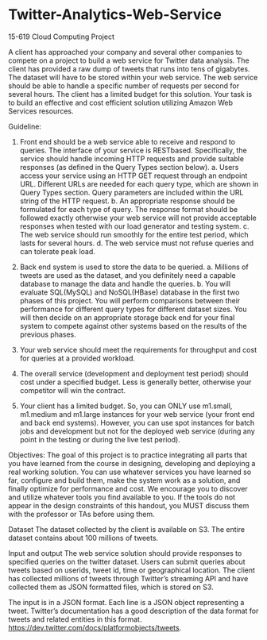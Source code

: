 Twitter-Analytics-Web-Service
=============================

15-619 Cloud Computing Project

A client has approached your company and several other companies to compete on a project to build a web service for Twitter data analysis. The client has provided a raw dump of tweets that runs into tens of gigabytes. The dataset will have to be stored within your web service. The web service should be able to handle a specific number of requests per second for several hours. The client has a limited budget for this solution. Your task is to build an effective and cost
efficient solution utilizing Amazon Web Services resources.

Guideline:
1. Front end should be a web service able to receive and respond to queries. The interface of your service is RESTbased. Specifically, the service should handle incoming HTTP requests and provide suitable responses (as defined in the Query Types section below).
  a. Users access your service using an HTTP GET request through an endpoint URL. Different URLs are needed for each query type, which are shown in Query Types section. Query parameters are included within the URL string of the HTTP
request.
  b. An appropriate response should be formulated for each type of query. The response format should be followed exactly otherwise your web service will not provide acceptable responses when tested with our load generator and testing
system.
  c. The web service should run smoothly for the entire test period, which lasts for several hours.
  d. The web service must not refuse queries and can tolerate peak load.

2. Back end system is used to store the data to be queried.
  a. Millions of tweets are used as the dataset, and you definitely need a capable database to manage the data and handle the queries.
  b. You will evaluate SQL(MySQL) and NoSQL(HBase) database in the first two phases of this project. You will perform comparisons between their performance for different query types for different dataset sizes. You will then decide on an
appropriate storage back end for your final system to compete against other systems based on the results of the previous phases.

3. Your web service should meet the requirements for throughput and cost for queries at a provided workload.

4. The overall service (development and deployment test period) should cost under a specified budget. Less is generally better, otherwise your competitor will win the contract.

5. Your client has a limited budget. So, you can ONLY use m1.small, m1.medium and m1.large instances for your web service (your front end and back end systems). However, you can use spot instances for batch jobs and development but not for the deployed web service (during any point in the testing or during the live test period).

Objectives:
The goal of this project is to practice integrating all parts that you have learned from the course in designing, developing and deploying a real working solution. You can use whatever services you have learned so far, configure and build them, make the system work as a solution, and finally optimize for performance and cost. We encourage you to discover and utilize whatever tools you find available to you. If the tools do not appear in the design constraints of this handout, you MUST discuss them with the professor or TAs before using them.

Dataset
The dataset collected by the client is available on S3. The entire dataset contains about 100 millions of tweets.

Input and output
The web service solution should provide responses to specified queries on the twitter dataset. Users can submit queries about tweets based on userids, tweet id, time or geographical location. The client has collected millions of tweets through Twitter’s streaming API and have collected them as JSON formatted files, which is stored on S3.

The input is in a JSON format. Each line is a JSON object representing a tweet. Twitter’s documentation has a good description of the data format for tweets and related entities in this format. https://dev.twitter.com/docs/platformobjects/tweets.
